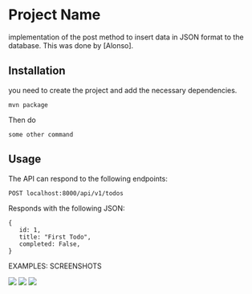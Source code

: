 # Project Name

implementation of the post method to insert data in JSON format to the database. This was done by [Alonso].

## Installation
you need to create the project and add the necessary dependencies.

```mvn package```

Then do

```some other command```

## Usage
The API can respond to the following endpoints:

```POST localhost:8000/api/v1/todos```

Responds with the following JSON:

```
{
   id: 1,
   title: "First Todo",
   completed: False,
}
```

EXAMPLES: SCREENSHOTS

<img src="/resources/a1.PNG"/>
<img src="/resources/a3.PNG"/>
<img src="/resources/a2.PNG"/>
